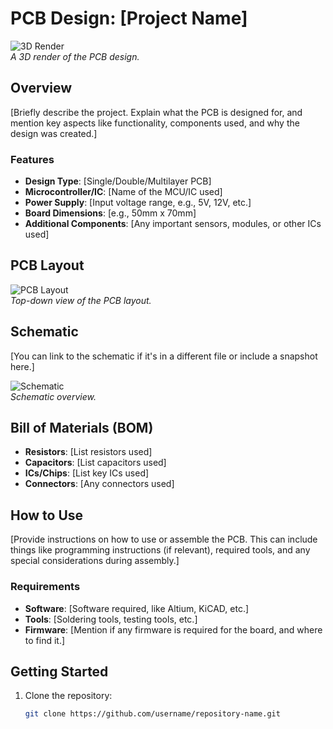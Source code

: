 # PCB Design: [Project Name]

![3D Render](path_to_3d_render_image)  
*A 3D render of the PCB design.*

## Overview

[Briefly describe the project. Explain what the PCB is designed for, and mention key aspects like functionality, components used, and why the design was created.]

### Features
- **Design Type**: [Single/Double/Multilayer PCB]
- **Microcontroller/IC**: [Name of the MCU/IC used]
- **Power Supply**: [Input voltage range, e.g., 5V, 12V, etc.]
- **Board Dimensions**: [e.g., 50mm x 70mm]
- **Additional Components**: [Any important sensors, modules, or other ICs used]

## PCB Layout

![PCB Layout](path_to_pcb_layout_image)  
*Top-down view of the PCB layout.*

## Schematic

[You can link to the schematic if it's in a different file or include a snapshot here.]

![Schematic](path_to_schematic_image)  
*Schematic overview.*

## Bill of Materials (BOM)
- **Resistors**: [List resistors used]
- **Capacitors**: [List capacitors used]
- **ICs/Chips**: [List key ICs used]
- **Connectors**: [Any connectors used]

## How to Use

[Provide instructions on how to use or assemble the PCB. This can include things like programming instructions (if relevant), required tools, and any special considerations during assembly.]

### Requirements
- **Software**: [Software required, like Altium, KiCAD, etc.]
- **Tools**: [Soldering tools, testing tools, etc.]
- **Firmware**: [Mention if any firmware is required for the board, and where to find it.]

## Getting Started

1. Clone the repository:
   ```bash
   git clone https://github.com/username/repository-name.git
